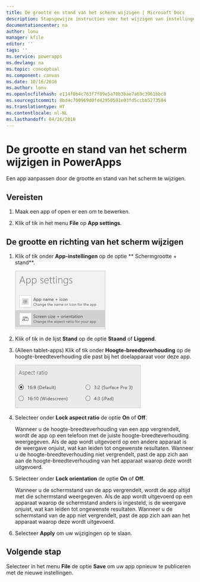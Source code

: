 ```yaml
---
title: De grootte en stand van het scherm wijzigen | Microsoft Docs
description: Stapsgewijze instructies voor het wijzigen van instellingen zoals de grootte en stand van het scherm
documentationcenter: na
author: lonu
manager: kfile
editor: ''
tags: ''
ms.service: powerapps
ms.devlang: na
ms.topic: conceptual
ms.component: canvas
ms.date: 10/16/2016
ms.author: lonu
ms.openlocfilehash: e114f0b4c763f7f89e5a78b3bae7a69c3961bbc8
ms.sourcegitcommit: 8bd4c700969d0fd42950581e03fd5ccbb5273584
ms.translationtype: HT
ms.contentlocale: nl-NL
ms.lasthandoff: 04/26/2018
---
```

# <a name="change-screen-size-and-orientation-in-powerapps"></a>De grootte en stand van het scherm wijzigen in PowerApps
Een app aanpassen door de grootte en stand van het scherm te wijzigen.

## <a name="prerequisites"></a>Vereisten
1. Maak een app of open er een om te bewerken.

2. Klik of tik in het menu **File** op **App settings**.

## <a name="change-screen-size-and-orientation"></a>De grootte en richting van het scherm wijzigen
1. Klik of tik onder **App-instellingen** op de optie  **	Schermgrootte + stand**.

    ![Optie voor het wijzigen van de grootte en stand van het scherm van een app](./media/set-aspect-ratio-portrait-landscape/size-orientation.png)

2. Klik of tik in de lijst **Stand** op de optie **Staand** of **Liggend**.

3. (Alleen tablet-apps) Klik of tik onder **Hoogte-breedteverhouding** op de hoogte-breedteverhouding die past bij het doelapparaat voor deze app.

    ![De hoogte-breedteverhouding van een tablet-app wijzigen](./media/set-aspect-ratio-portrait-landscape/aspect-tablet.png)

4. Selecteer onder **Lock aspect ratio** de optie **On** of **Off**.

    Wanneer u de hoogte-breedteverhouding van een app vergrendelt, wordt de app op een telefoon met de juiste hoogte-breedteverhouding weergegeven. Als de app wordt uitgevoerd op een andere apparaat is de weergave onjuist, wat kan leiden tot ongewenste resultaten. Wanneer u de hoogte-breedteverhouding niet vergrendelt, past de app zich aan aan de hoogte-breedteverhouding van het apparaat waarop deze wordt uitgevoerd.

5. Selecteer onder **Lock orientation** de optie **On** of **Off**.

    Wanneer u de schermstand van de app vergrendelt, wordt de app altijd met die schermstand weergegeven. Als de app wordt uitgevoerd op een apparaat waarop de schermstand anders is ingesteld, is de weergave onjuist, wat kan leiden tot ongewenste resultaten. Wanneer u de schermstand van de app niet vergrendelt, past de app zich aan aan het apparaat waarop deze wordt uitgevoerd.

6. Selecteer **Apply** om uw wijzigingen op te slaan.

## <a name="next-step"></a>Volgende stap
Selecteer in het menu **File** de optie **Save** om uw app opnieuw te publiceren met de nieuwe instellingen.
